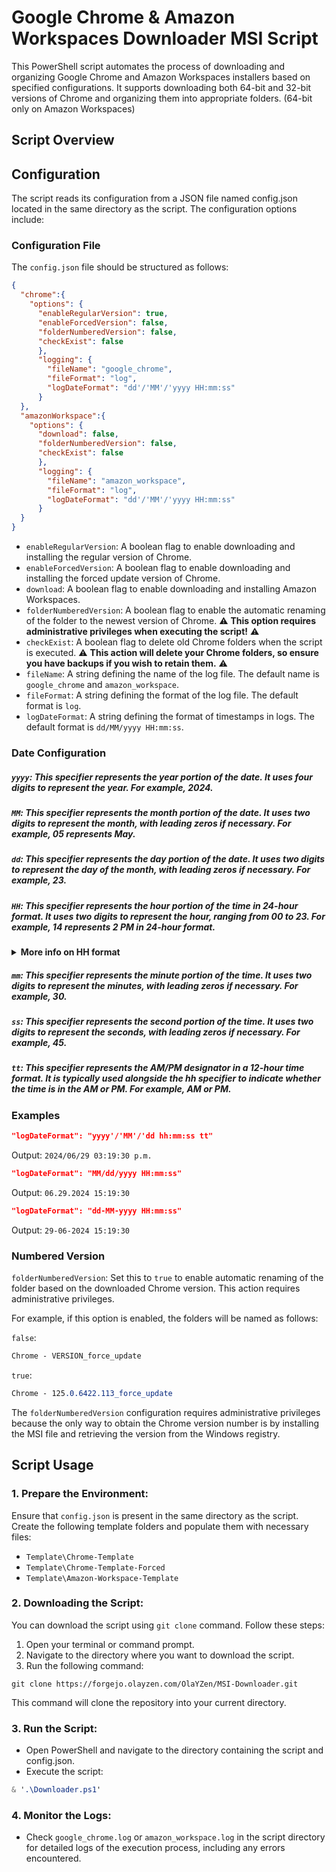 # Google Chrome & Amazon Workspaces Downloader MSI Script

This PowerShell script automates the process of downloading and organizing Google Chrome and Amazon Workspaces installers based on specified configurations. It supports downloading both 64-bit and 32-bit versions of Chrome and organizing them into appropriate folders. (64-bit only on Amazon Workspaces)

## Script Overview

## Configuration

The script reads its configuration from a JSON file named config.json located in the same directory as the script. The configuration options include:

### Configuration File
The `config.json` file should be structured as follows:
```json
{
  "chrome":{
    "options": {
      "enableRegularVersion": true,
      "enableForcedVersion": false,
      "folderNumberedVersion": false,
      "checkExist": false
      },
      "logging": {
        "fileName": "google_chrome",
        "fileFormat": "log",
        "logDateFormat": "dd'/'MM'/'yyyy HH:mm:ss"
      }
  },
  "amazonWorkspace":{
    "options": {
      "download": false,
      "folderNumberedVersion": false,
      "checkExist": false
      },
      "logging": {
        "fileName": "amazon_workspace",
        "fileFormat": "log",
        "logDateFormat": "dd'/'MM'/'yyyy HH:mm:ss"
      }
  }
}
```

- `enableRegularVersion`: A boolean flag to enable downloading and installing the regular version of Chrome.
- `enableForcedVersion`: A boolean flag to enable downloading and installing the forced update version of Chrome.
- `download`: A boolean flag to enable downloading and installing Amazon Workspaces.
- `folderNumberedVersion`: A boolean flag to enable the automatic renaming of the folder to the newest version of Chrome. ⚠️ **This option requires administrative privileges when executing the script!** ⚠️
- `checkExist`: A boolean flag to delete old Chrome folders when the script is executed. ⚠️ **This action will delete your Chrome folders, so ensure you have backups if you wish to retain them.** ⚠️
- `fileName`: A string defining the name of the log file. The default name is `google_chrome` and  `amazon_workspace`.
- `fileFormat`: A string defining the format of the log file. The default format is `log`.
- `logDateFormat`: A string defining the format of timestamps in logs. The default format is `dd/MM/yyyy HH:mm:ss`.


### Date Configuration

##### `yyyy`: This specifier represents the year portion of the date. It uses four digits to represent the year. For example, 2024.

##### `MM`: This specifier represents the month portion of the date. It uses two digits to represent the month, with leading zeros if necessary. For example, 05 represents May.

##### `dd`: This specifier represents the day portion of the date. It uses two digits to represent the day of the month, with leading zeros if necessary. For example, 23.

##### `HH`: This specifier represents the hour portion of the time in 24-hour format. It uses two digits to represent the hour, ranging from 00 to 23. For example, 14 represents 2 PM in 24-hour format.

<details>
<summary><b>More info on HH format</b></summary>

##### `HH` (24-hour format): When HH is used, it represents the hour portion of the time in a 24-hour format, where the hour is represented with two digits from 00 to 23. The HH specifier does not use AM/PM designators since it covers the full 24-hour range. Example: HH:mm:ss might output 14:30:00, representing 2:30 PM in 24-hour format.

##### `hh` (12-hour format): When hh is used, it represents the hour portion of the time in a 12-hour format, where the hour is represented with one or two digits from 1 to 12. The hh specifier is typically used alongside the tt specifier (AM/PM designator) to indicate whether the time is in the AM or PM. Example: hh:mm:ss tt might output 02:30:00 PM, representing 2:30 PM.
</details>



##### `mm`: This specifier represents the minute portion of the time. It uses two digits to represent the minutes, with leading zeros if necessary. For example, 30.

##### `ss`: This specifier represents the second portion of the time. It uses two digits to represent the seconds, with leading zeros if necessary. For example, 45.

##### `tt`: This specifier represents the AM/PM designator in a 12-hour time format. It is typically used alongside the hh specifier to indicate whether the time is in the AM or PM. For example, AM or PM.

### Examples

```json
"logDateFormat": "yyyy'/'MM'/'dd hh:mm:ss tt"
```
Output: <code>2024/06/29 03:19:30 p.m.</code>

```json
"logDateFormat": "MM/dd/yyyy HH:mm:ss"
```
Output: <code>06.29.2024 15:19:30</code>

```json
"logDateFormat": "dd-MM-yyyy HH:mm:ss"
```
Output: <code>29-06-2024 15:19:30</code>

### Numbered Version
`folderNumberedVersion`: Set this to `true` to enable automatic renaming of the folder based on the downloaded Chrome version. This action requires administrative privileges.

For example, if this option is enabled, the folders will be named as follows:

`false`:
```css
Chrome - VERSION_force_update
```

`true`:
```css
Chrome - 125.0.6422.113_force_update
```

The `folderNumberedVersion` configuration requires administrative privileges because the only way to obtain the Chrome version number is by installing the MSI file and retrieving the version from the Windows registry.

## Script Usage
### 1. Prepare the Environment:

Ensure that `config.json` is present in the same directory as the script.
Create the following template folders and populate them with necessary files:
- `Template\Chrome-Template`
- `Template\Chrome-Template-Forced`
- `Template\Amazon-Workspace-Template`

### 2. Downloading the Script:

You can download the script using `git clone` command. Follow these steps:

1. Open your terminal or command prompt.
2. Navigate to the directory where you want to download the script.
3. Run the following command:
```
git clone https://forgejo.olayzen.com/OlaYZen/MSI-Downloader.git
```

This command will clone the repository into your current directory.

### 3. Run the Script:

- Open PowerShell and navigate to the directory containing the script and config.json.
- Execute the script:
```css
& '.\Downloader.ps1' 
```

### 4. Monitor the Logs:

- Check `google_chrome.log` or `amazon_workspace.log` in the script directory for detailed logs of the execution process, including any errors encountered.
